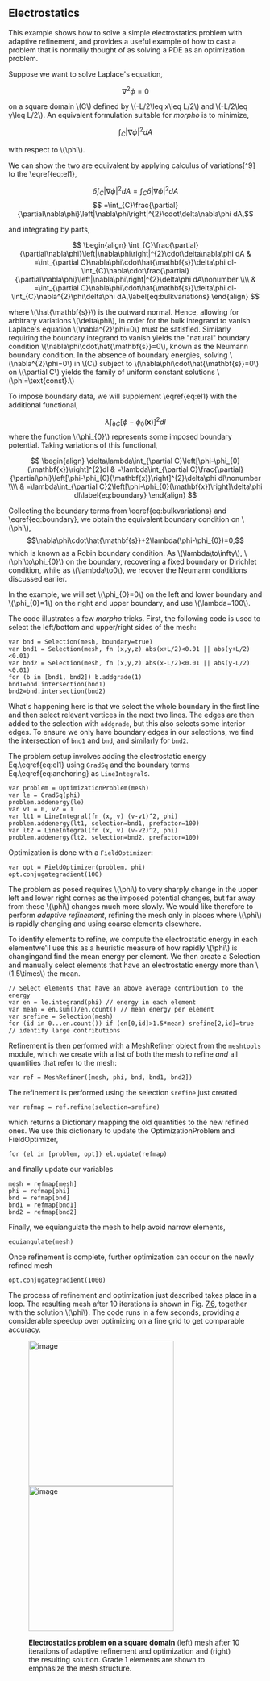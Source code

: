 ## Electrostatics

This example shows how to solve a simple electrostatics problem with
adaptive refinement, and provides a useful example of how to cast a
problem that is normally thought of as solving a PDE as an optimization
problem.

Suppose we want to solve Laplace's equation, 

$$\nabla^{2}\phi=0$$ 

on a square domain \\(C\\) defined by \\(-L/2\leq x\leq L/2\\) and
\\(-L/2\leq y\leq L/2\\). An equivalent formulation suitable for *morpho* is
to minimize, 

$$
\begin{equation}
\int_{C}\left|\nabla\phi\right|^{2}dA
\label{eq:el1}
\end{equation}
$$

with respect to \\(\phi\\).


We can show the two are equivalent by applying calculus of
variations[^9] to the \eqref{eq:el1},

$$ \delta\int_{C}\left|\nabla\phi\right|^{2}dA =\int_{C}\delta\left|\nabla\phi\right|^{2}dA $$
$$ =\int_{C}\frac{\partial}{\partial\nabla\phi}\left|\nabla\phi\right|^{2}\cdot\delta\nabla\phi dA,$$ 

and integrating by parts, 


$$
\begin{align}
\int_{C}\frac{\partial}{\partial\nabla\phi}\left|\nabla\phi\right|^{2}\cdot\delta\nabla\phi dA & =\int_{\partial C}\nabla\phi\cdot\hat{\mathbf{s}}\delta\phi dl-\int_{C}\nabla\cdot\frac{\partial}{\partial\nabla\phi}\left|\nabla\phi\right|^{2}\delta\phi dA\nonumber \\\\
 & =\int_{\partial C}\nabla\phi\cdot\hat{\mathbf{s}}\delta\phi dl-\int_{C}\nabla^{2}\phi\delta\phi dA,\label{eq:bulkvariations}
\end{align}
$$

where \\(\hat{\mathbf{s}}\\) is the outward normal. Hence,
allowing for arbitrary variations \\(\delta\phi\\), in order for the bulk
integrand to vanish Laplace's equation \\(\nabla^{2}\phi=0\\) must be
satisfied. Similarly requiring the boundary integrand to vanish yields
the "natural" boundary condition \\(\nabla\phi\cdot\hat{\mathbf{s}}=0\\),
known as the Neumann boundary condition. In the absence of boundary
energies, solving \\(\nabla^{2}\phi=0\\) in \\(C\\) subject to
\\(\nabla\phi\cdot\hat{\mathbf{s}}=0\\) on \\(\partial C\\) yields the family of
uniform constant solutions \\(\phi=\text{const}.\\)

To impose boundary data, we will supplement \eqref{eq:el1} with
the additional functional,

$$
\begin{equation}
\lambda\int_{\partial C}\left[\phi-\phi_{0}(\mathbf{x})\right]^{2}dl\label{eq:anchoring}
\end{equation}
$$
where the function \\(\phi_{0}\\) represents some imposed boundary
potential. Taking variations of this functional, 

$$
\begin{align}
\delta\lambda\int_{\partial C}\left[\phi-\phi_{0}(\mathbf{x})\right]^{2}dl & =\lambda\int_{\partial C}\frac{\partial}{\partial\phi}\left[\phi-\phi_{0}(\mathbf{x})\right]^{2}\delta\phi dl\nonumber \\\\
& =\lambda\int_{\partial C}2\left[\phi-\phi_{0}(\mathbf{x})\right]\delta\phi dl\label{eq:boundary}
\end{align}
$$

Collecting the boundary terms from \eqref{eq:bulkvariations} and \eqref{eq:boundary}, we obtain the equivalent boundary condition
on \\(\phi\\),
$$\nabla\phi\cdot\hat{\mathbf{s}}+2\lambda(\phi-\phi_{0})=0,$$ which is
known as a Robin boundary condition. As \\(\lambda\to\infty\\),
\\(\phi\to\phi_{0}\\) on the boundary, recovering a fixed boundary or
Dirichlet condition, while as \\(\lambda\to0\\), we recover the Neumann
conditions discussed earlier.

In the example, we will set \\(\phi_{0}=0\\) on the left and lower boundary
and \\(\phi_{0}=1\\) on the right and upper boundary, and use \\(\lambda=100\\).

The code illustrates a few *morpho* tricks. First, the following code is
used to select the left/bottom and upper/right sides of the mesh:

    var bnd = Selection(mesh, boundary=true)
    var bnd1 = Selection(mesh, fn (x,y,z) abs(x+L/2)<0.01 || abs(y+L/2)<0.01)
    var bnd2 = Selection(mesh, fn (x,y,z) abs(x-L/2)<0.01 || abs(y-L/2)<0.01)
    for (b in [bnd1, bnd2]) b.addgrade(1)
    bnd1=bnd.intersection(bnd1)
    bnd2=bnd.intersection(bnd2)

What's happening here is that we select the whole boundary in the first
line and then select relevant vertices in the next two lines. The edges
are then added to the selection with `addgrade`, but this also selects
some interior edges. To ensure we only have boundary edges in our
selections, we find the intersection of `bnd1` and `bnd`, and similarly
for `bnd2`.

The problem setup involves adding the electrostatic energy Eq.\eqref{eq:el1} using
`GradSq` and the boundary terms Eq.\eqref{eq:anchoring} as `LineIntegral`s.

    var problem = OptimizationProblem(mesh)
    var le = GradSq(phi)
    problem.addenergy(le)
    var v1 = 0, v2 = 1
    var lt1 = LineIntegral(fn (x, v) (v-v1)^2, phi)
    problem.addenergy(lt1, selection=bnd1, prefactor=100)
    var lt2 = LineIntegral(fn (x, v) (v-v2)^2, phi)
    problem.addenergy(lt2, selection=bnd2, prefactor=100) 

Optimization is done with a `FieldOptimizer`:

    var opt = FieldOptimizer(problem, phi)
    opt.conjugategradient(100)

The problem as posed requires \\(\phi\\) to very sharply change in the upper
left and lower right cornes as the imposed potential changes, but far
away from these \\(\phi\\) changes much more slowly. We would like therefore
to perform *adaptive refinement*, refining the mesh only in places where
\\(\phi\\) is rapidly changing and using coarse elements elsewhere.

To identify elements to refine, we compute the electrostatic energy in
each elementwe'll use this as a heuristic measure of how rapidly \\(\phi\\)
is changingand find the mean energy per element. We then create a
Selection and manually select elements that have an electrostatic energy
more than \\(1.5\times\\) the mean.

    // Select elements that have an above average contribution to the energy 
    var en = le.integrand(phi) // energy in each element
    var mean = en.sum()/en.count() // mean energy per element
    var srefine = Selection(mesh)
    for (id in 0...en.count()) if (en[0,id]>1.5*mean) srefine[2,id]=true 
    // identify large contributions

Refinement is then performed with a MeshRefiner object from the
`meshtools` module, which we create with a list of both the mesh to
refine *and* all quantities that refer to the mesh:

    var ref = MeshRefiner([mesh, phi, bnd, bnd1, bnd2])

The refinement is performed using the selection `srefine` just created

    var refmap = ref.refine(selection=srefine)

which returns a Dictionary mapping the old quantities to the new refined
ones. We use this dictionary to update the OptimizationProblem and
FieldOptimizer,

    for (el in [problem, opt]) el.update(refmap)

and finally update our variables

    mesh = refmap[mesh]
    phi = refmap[phi]
    bnd = refmap[bnd]
    bnd1 = refmap[bnd1]
    bnd2 = refmap[bnd2]

Finally, we equiangulate the mesh to help avoid narrow elements,

    equiangulate(mesh)

Once refinement is complete, further optimization can occur on the newly
refined mesh

    opt.conjugategradient(1000)

The process of refinement and optimization just described takes place in
a loop. The resulting mesh after 10 iterations is shown in Fig.
[7.6](#fig:Electrostatics), together with the solution \\(\phi\\). The
code runs in a few seconds, providing a considerable speedup over
optimizing on a fine grid to get comparable accuracy.

<figure id="fig:Electrostatics">
<div class="centering">
<p><img
src="../Figures/ExamplesChapter/electrostatics/electrostatics-mesh.png"
style="width:3in" alt="image" /><img
src="../Figures/ExamplesChapter/electrostatics/electrostatics-result.png"
style="width:3in" alt="image" /></p>
</div>
<figcaption><span id="fig:Electrostatics"
label="fig:Electrostatics"></span><strong>Electrostatics problem on a
square domain</strong> (left) mesh after 10 iterations of adaptive
refinement and optimization and (right) the resulting solution. Grade 1
elements are shown to emphasize the mesh structure.</figcaption>
</figure>

